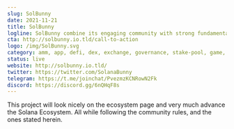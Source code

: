 ```yaml
---
slug: SolBunny
date: 2021-11-21
title: SolBunny
logline: SolBunny combine its engaging community with strong fundamentals in DeFi
cta: http://solbunny.io.tld/call-to-action
logo: /img/SolBunny.svg
category: amm, app, defi, dex, exchange, governance, stake-pool, game, fund
status: live
website: http://solbunny.io.tld/
twitter: https://twitter.com/SolanaBunny
telegram: https://t.me/joinchat/PvezmzKCNRowN2Fk
discord: https://discord.gg/6nQHqF8s
---
```


This project will look nicely on the ecosystem page and very much advance
the Solana Ecosystem. All while following the community rules, and the ones
stated herein.
